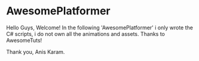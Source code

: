 # AwesomePlatformer
Hello Guys, Welcome!
In the following 'AwesomePlatformer' i only wrote the C# scripts, i do not own all the animations and assets.
Thanks to AwesomeTuts!

Thank you,
Anis Karam.
